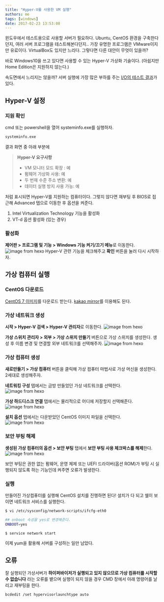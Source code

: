 ```yaml
---
title: "Hyper-V를 사용한 VM 실행"
authors: me
tags: [windows]
date: 2017-02-23 13:53:08
---
```


윈도우에서 테스트용으로 사용할 서버가 필요하다.
Ubuntu, CentOS 환경을 구축한다던지, 여러 서버 프로그램을 테스트해본다던지..
가장 유명한 프로그램은 VMware이지만 유료이다. VirtualBox도 있지만 느리다.
그렇다면 다른 대안이 무엇이 있을까?

바로 Windows10을 쓰고 있다면 사용할 수 있는 Hyper-V 가상화 기술이다. (아쉽지만 Home Edition은 지원하지 않는다.)

속도면에서 느리지는 않을까? 서버 실행에 가장 많은 부하를 주는 [I/O의 테스트 결과](http://www.td21.com/bbs/2900)가 있다.

## Hyper-V 설정

### 지원 확인

cmd 또는 powershell을 열어 systeminfo.exe를 실행하자.

```bash
systeminfo.exe
```

결과 화면 중 아래 부분에

> **Hyper-V 요구사항**
>
> - VM 모니터 모드 확장 : 예
> - 펌웨어 가상화 사용: 예
> - 두 번재 수준 주소 변환: 예
> - 데이터 실행 방지 사용 가능: 예

처럼 표시되면 Hyper-V를 지원하는 컴퓨터이다.
그렇지 않다면 재부팅 후 BIOS로 접근해 Advanced 탭으로 이동한 후 옵션을 켜준다.

1. Intel Virtualization Technology 기능을 활성화
2. VT-d 옵션 활성화 (있는 경우)

### 활성화

**제어판 > 프로그램 및 기능 > Windows 기능 켜기/끄기 메뉴**로 이동한다.
![image from hexo](https://i.imgur.com/ryLmhrV.png)
Hyper-V 관련 기능을 체크해주고 **확인** 버튼을 눌러 다시 시작하자.

## 가상 컴퓨터 실행

### CentOS 다운로드

[CentOS 7 이미지](http://isoredirect.centos.org/centos/7/isos/x86_64/CentOS-7-x86_64-Minimal-1611.iso)를 다운로드 받는다.
[kakao mirror](http://ftp.daumkakao.com/centos/7/isos/x86_64/)를 이용해도 된다.

### 가상 네트워크 생성

**시작 > Hyper-V 검색 > Hyper-V 관리자**로 이동한다.
![image from hexo](https://i.imgur.com/27U0Ffk.png)

**가상 스위치 관리자 > 외부 > 가상 스위치 만들기** 버튼으로 가상 스위치를 생성한다.
생성 후 이름 변경 및 연결할 외부 네트워크를 선택해주자.
![image from hexo](https://i.imgur.com/6ks2IGU.png)

### 가상 컴퓨터 생성

**새로만들기 > 가상 컴퓨터** 버튼을 클릭해 가상 컴퓨터 마법사로 가상 머신을 생성한다.
2세대로 생성해주자.

**네트워킹 구성** 탭에서는 금방 만들었던 가상 네트워크를 선택한다.
![image from hexo](https://i.imgur.com/2RZOkGZ.png)

**가상 하드디스크 연결** 탭에서는 물리적으로 어디에 저장할지 선택해준다.
![image from hexo](https://i.imgur.com/g8RPeBN.png)

**설치 옵션** 탭에서는 다운받았던 CentOS 이미지 파일을 선택한다.
![image from hexo](https://i.imgur.com/mcyzRmE.png)

### 보안 부팅 해제

**생성된 가상 컴퓨터의 옵션 > 보안 부팅** 탭에서 **보안 부팅 사용 체크박스를 해제**한다.
![image from hexo](https://i.imgur.com/z4HMHTk.png)

보안 부팅은 권한 없는 펌웨어, 운영 체제 또는 UEFI 드라이버(옵션 ROM)가 부팅 시 실행되지 않도록 하는 기능인데 켜주면 오류가 발생한다.

### 실행

만들어진 가상컴퓨터를 실행해 CentOS 설치를 진행하면 된다!
설치가 다 되고 쉘이 보이면 네트워크 서비스를 실행한다.

```bash
$ vi /etc/sysconfig/network-scripts/ifcfg-eth0

## onboot 속성을 yes로 변경해준다.
ONBOOT=yes

$ service network start
```

이제 yum을 활용해 서버를 구성하는 일만 남았다.

## 오류

잘 실행되던 가상서버가 **하이퍼바이저가 실행되고 있지 않으므로 가상 컴퓨터를 시작할 수 없습니다** 라는 오류를 뱉으며 실행이 되지 않을 경우 CMD 창에서 아래 명령어를 날리고 재부팅을 한다.

```bash
bcdedit /set hypervisorlaunchtype auto
```
